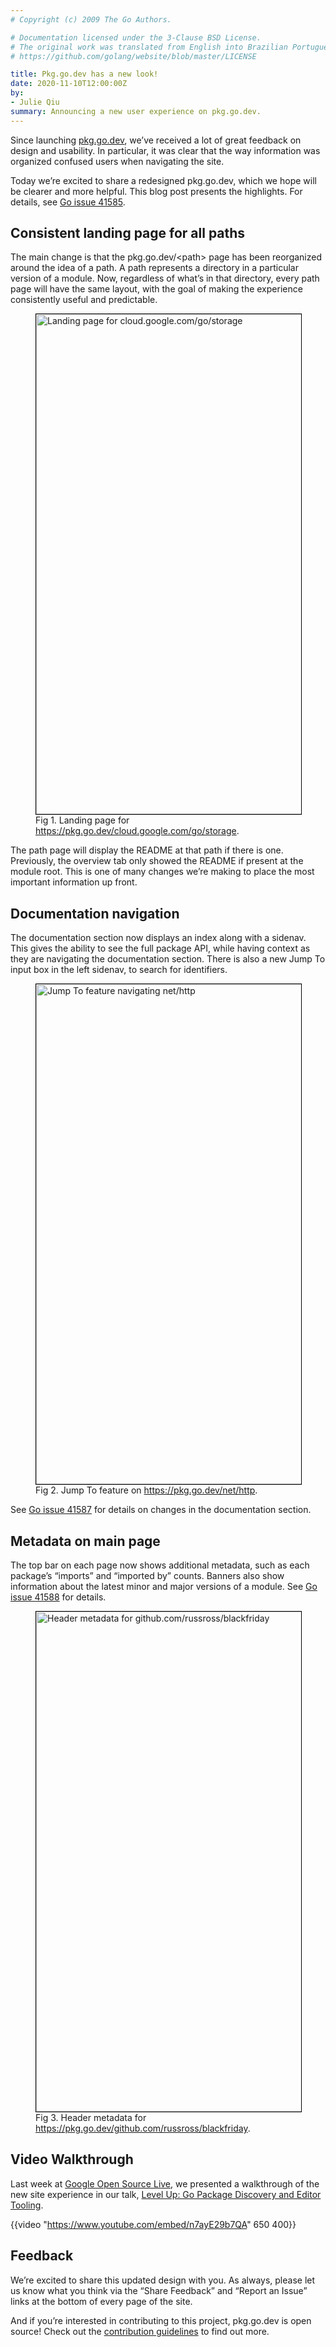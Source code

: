 ```yaml
---
# Copyright (c) 2009 The Go Authors.

# Documentation licensed under the 3-Clause BSD License.
# The original work was translated from English into Brazilian Portuguese.
# https://github.com/golang/website/blob/master/LICENSE

title: Pkg.go.dev has a new look!
date: 2020-11-10T12:00:00Z
by:
- Julie Qiu
summary: Announcing a new user experience on pkg.go.dev.
---
```



Since launching [pkg.go.dev](https://pkg.go.dev), we’ve received a lot of great
feedback on design and usability.
In particular, it was clear that the way information was organized confused
users when navigating the site.

Today we’re excited to share a redesigned pkg.go.dev,
which we hope will be clearer and more helpful.
This blog post presents the highlights. For details,
see [Go issue 41585](/issue/41585).

## Consistent landing page for all paths

The main change is that the pkg.go.dev/\<path> page has been reorganized
around the idea of a path.
A path represents a directory in a particular version of a module.
Now, regardless of what’s in that directory,
every path page will have the same layout,
with the goal of making the experience consistently useful and predictable.

<figure class="image">
  <img src="pkgsite-redesign/path.png" width="800" alt="Landing page for cloud.google.com/go/storage" style="border: 1px solid black;">
  <figcaption>
    Fig 1. Landing page for
    <a href="https://pkg.go.dev/cloud.google.com/go/storage">https://pkg.go.dev/cloud.google.com/go/storage</a>.
  </figcaption>
</figure>

The path page will display the README at that path if there is one.
Previously, the overview tab only showed the README if present at the module root.
This is one of many changes we’re making to place the most important information up front.

## Documentation navigation

The documentation section now displays an index along with a sidenav.
This gives the ability to see the full package API,
while having context as they are navigating the documentation section.
There is also a new Jump To input box in the left sidenav,
to search for identifiers.


<figure class="image">
  <img src="pkgsite-redesign/nav.png" width="800" alt="Jump To feature navigating net/http" style="border: 1px solid black;">
  <figcaption>
    Fig 2. Jump To feature on
    <a href="https://pkg.go.dev/net/http">https://pkg.go.dev/net/http</a>.
  </figcaption>
</figure>

See [Go issue 41587](/issue/41587) for details on changes in the documentation section.

## Metadata on main page

The top bar on each page now shows additional metadata,
such as each package’s “imports” and “imported by” counts.
Banners also show information about the latest minor and major versions of a module.
See [Go issue 41588](/issue/41588) for details.

<figure class="image">
  <img src="pkgsite-redesign/meta.png" width="800" alt="Header metadata for github.com/russross/blackfriday" style="border: 1px solid black;">
  <figcaption>
    Fig 3. Header metadata for
    <a href="https://pkg.go.dev/github.com/russross/blackfriday">https://pkg.go.dev/github.com/russross/blackfriday</a>.
  </figcaption>
</figure>

## Video Walkthrough

Last week at [Google Open Source Live](https://opensourcelive.withgoogle.com/events/go),
we presented a walkthrough of the new site experience in our talk,
[Level Up: Go Package Discovery and Editor Tooling](https://www.youtube.com/watch?v=n7ayE29b7QA&feature=emb_logo).

{{video "https://www.youtube.com/embed/n7ayE29b7QA" 650 400}}

## Feedback

We’re excited to share this updated design with you.
As always, please let us know what you think via the “Share Feedback”
and “Report an Issue” links at the bottom of every page of the site.

And if you’re interested in contributing to this project, pkg.go.dev is open source! Check out the
[contribution guidelines](https://go.googlesource.com/pkgsite/+/refs/heads/master/CONTRIBUTING.md)
to find out more.

